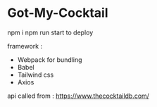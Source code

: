 # Got-My-Cocktail

npm i
npm run start to deploy

framework : 
  - Webpack for bundling
  - Babel
  - Tailwind css
  - Axios
 
api called from : https://www.thecocktaildb.com/
